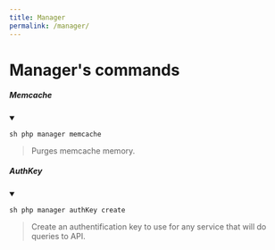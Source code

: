 ```yaml
---
title: Manager
permalink: /manager/
---
```


# Manager's commands

##### Memcache

<details open>
<summary>

```sh php manager memcache ```

</summary>

> Purges memcache memory.

</details>

##### AuthKey

<details open>
<summary>

```sh php manager authKey create ```

</summary>

> Create an authentification key to use for any service that will do queries to API.

</details>
